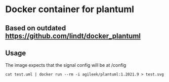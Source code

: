 # Docker container for plantuml

## Based on outdated https://github.com/lindt/docker_plantuml
## Usage

The image expects that the signal config will be at /config

```
cat test.uml | docker run --rm -i agileek/plantuml:1.2021.9 > test.svg
```
